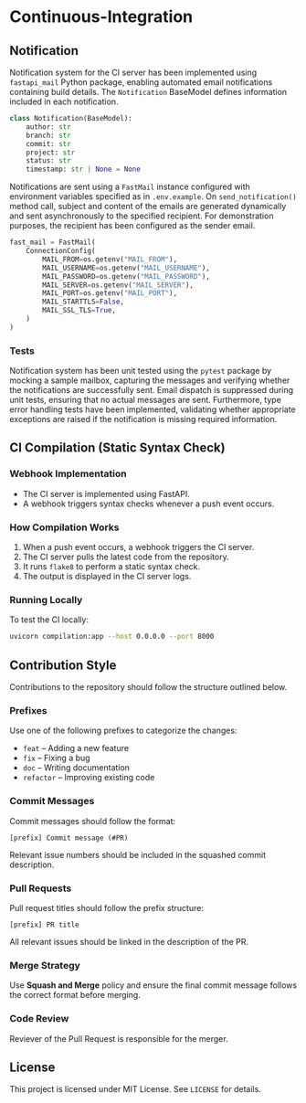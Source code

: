 # Continuous-Integration

## Notification
Notification system for the CI server has been implemented using `fastapi_mail` Python package, enabling automated email notifications containing build details. The `Notification` BaseModel defines information included in each notification. 
```python
class Notification(BaseModel):
    author: str
    branch: str
    commit: str
    project: str
    status: str
    timestamp: str | None = None
```
Notifications are sent using a `FastMail` instance configured with environment variables specified as in `.env.example`. On `send_notification()` method call, subject and content of the emails are generated dynamically and sent asynchronously to the specified recipient. For demonstration purposes, the recipient has been configured as the sender email.
```python
fast_mail = FastMail(
    ConnectionConfig(
        MAIL_FROM=os.getenv("MAIL_FROM"),
        MAIL_USERNAME=os.getenv("MAIL_USERNAME"),
        MAIL_PASSWORD=os.getenv("MAIL_PASSWORD"),
        MAIL_SERVER=os.getenv("MAIL_SERVER"),
        MAIL_PORT=os.getenv("MAIL_PORT"),
        MAIL_STARTTLS=False,
        MAIL_SSL_TLS=True,
    )
)
```


### Tests
Notification system has been unit tested using the `pytest` package by mocking a sample mailbox, capturing the messages and verifying whether the notifications are successfully sent. Email dispatch is suppressed during unit tests, ensuring that no actual messages are sent. Furthermore, type error handling tests have been implemented, validating whether appropriate exceptions are raised if the notification is missing required information.

## CI Compilation (Static Syntax Check)

### Webhook Implementation
- The CI server is implemented using FastAPI.
- A webhook triggers syntax checks whenever a push event occurs.

### How Compilation Works
1. When a push event occurs, a webhook triggers the CI server.
2. The CI server pulls the latest code from the repository.
3. It runs `flake8` to perform a static syntax check.
4. The output is displayed in the CI server logs.

### Running Locally
To test the CI locally:
```bash
uvicorn compilation:app --host 0.0.0.0 --port 8000
```

## Contribution Style

Contributions to the repository should follow the structure outlined below.

### **Prefixes**

Use one of the following prefixes to categorize the changes:

- `feat` – Adding a new feature
- `fix` – Fixing a bug
- `doc` – Writing documentation
- `refactor` – Improving existing code

### **Commit Messages**  

Commit messages should follow the format:  

```  
[prefix] Commit message (#PR)  
```  

Relevant issue numbers should be included in the squashed commit description.  

### **Pull Requests**

Pull request titles should follow the prefix structure:

```
[prefix] PR title
```

All relevant issues should be linked in the description of the PR.

### **Merge Strategy**

Use **Squash and Merge** policy and ensure the final commit message follows the correct format before merging.

### Code Review

Reviever of the Pull Request is responsible for the merger.

## License

This project is licensed under MIT License. See `LICENSE` for details.
